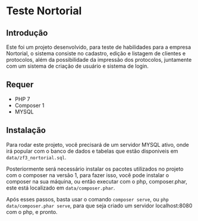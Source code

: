 # Teste Nortorial

## Introdução

Este foi um projeto desenvolvido, para teste de habilidades para a empresa Nortorial, o sistema consiste no cadastro, edição e listagem de clientes e protocolos, além da possibilidade da impressão dos protocolos, juntamente com um sistema de criação de usuário e sistema de login.

## Requer

- PHP 7
- Composer 1
- MYSQL

## Instalação
  
Para rodar este projeto, você precisará de um servidor MYSQL ativo, onde irá popular com o banco de dados e tabelas que estão disponiveis  em ```data/zf3_nortorial.sql```.

Posteriormente será necessário instalar os pacotes utilizados no projeto com o composer na versão 1, para fazer isso, você pode instalar o composer na sua máquina, ou então executar com o php, composer.phar, este está localizado em ```data/composer.phar```.

Após esses passos, basta usar o comando ```composer serve```, ou ```php data/composer.phar serve```, para que seja criado um servidor localhost:8080 com o php, e pronto.
